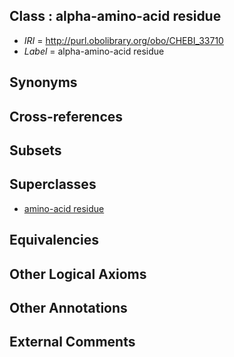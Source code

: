 
## Class : alpha-amino-acid residue

 * *IRI* = http://purl.obolibrary.org/obo/CHEBI_33710
 * *Label* = alpha-amino-acid residue

## Synonyms


## Cross-references


## Subsets


## Superclasses

 * [amino-acid residue](../../CHEBI/08/CHEBI_33708.md)

## Equivalencies


## Other Logical Axioms


## Other Annotations


## External Comments


